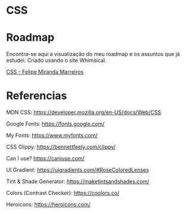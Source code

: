 # CSS

# Roadmap

Encontra-se aqui a visualização do meu roadmap e os assuntos que já estudei. Criado usando o site Whimsical.

<a href="https://whimsical.com/css-felipe-miranda-marreiros-8JeEMMaGxNR6ZpCKrViRuB" target="_blank">CSS - Felipe Miranda Marreiros</a>


# Referencias

MDN CSS:
https://developer.mozilla.org/en-US/docs/Web/CSS

Google Fonts:
https://fonts.google.com/

My Fonts:
https://www.myfonts.com/

CSS Clippy:
https://bennettfeely.com/clippy/

Can I use?
https://caniuse.com/

UI Gradient:
https://uigradients.com/#RoseColoredLenses

Tint & Shade Generator:
https://maketintsandshades.com/

Colors (Contrast Checker):
https://coolors.co/

Heroicons:
https://heroicons.com/

